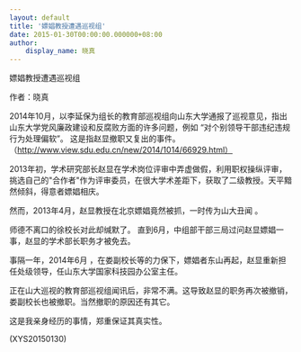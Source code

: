 ```yaml
---
layout: default
title: '嫖娼教授遭遇巡视组'
date: 2015-01-30T00:00:00.000000+08:00
author:
    display_name: 晓真
---
```


嫖娼教授遭遇巡视组

作者：晓真

2014年10月，以李延保为组长的教育部巡视组向山东大学通报了巡视意见，指出山东大学党风廉政建设和反腐败方面的许多问题，例如  “对个别领导干部违纪违规行为处理偏软”。 这是指赵显撤职又复出的事件。 （http://www.view.sdu.edu.cn/new/2014/1014/66929.html）

2013年初，学术研究部长赵显在学术岗位评审中弄虚做假，利用职权操纵评审，挑选自己的"合作者"作为评审委员，在很大学术差距下，获取了二级教授。天平黯然倾斜，得意者嫖娼相庆。

然而，2013年4月，赵显教授在北京嫖娼竟然被抓，一时传为山大丑闻 。

师德不离口的徐校长对此却缄默了。 直到6月，中组部干部三局过问赵显嫖娼一事，赵显的学术部长职务才被免去。

事隔一年，2014年6月 ，在娄副校长等的力保下，嫖娼者东山再起，赵显重新担任处级领导，任山东大学国家科技园办公室主任。

正在山大巡视的教育部巡视组闻讯后，非常不满。这导致赵显的职务再次被撤销，娄副校长也被撤职。当然撤职的原因还有其它。

这是我亲身经历的事情，郑重保证其真实性。

(XYS20150130)

